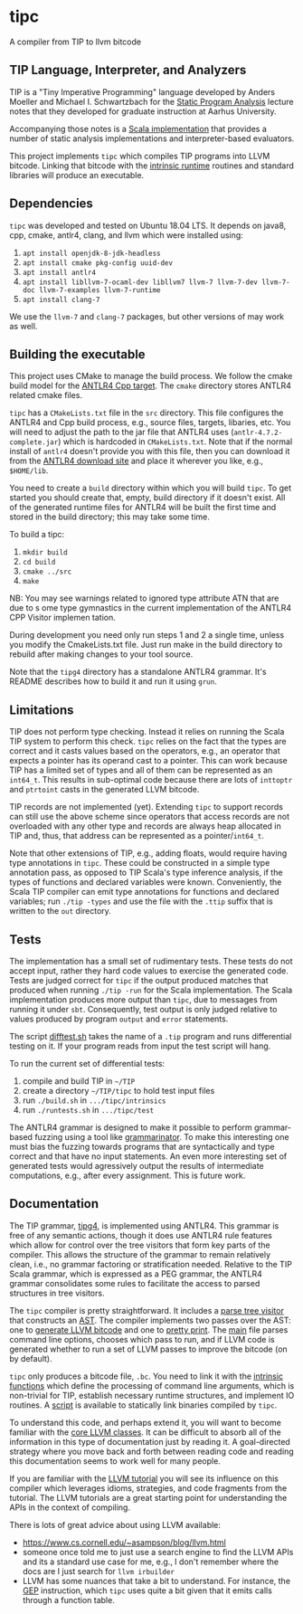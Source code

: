 # tipc
A compiler from TIP to llvm bitcode

## TIP Language, Interpreter, and Analyzers

TIP is a "Tiny Imperative Programming" language developed by Anders Moeller and Michael I. Schwartzbach for the [Static Program Analysis](https://cs.au.dk/~amoeller/spa/ "Static Program Analysis") lecture notes that they developed for graduate instruction at Aarhus University.

Accompanying those notes is a [Scala implementation](https://github.com/cs-au-dk/TIP/) that provides a number of static analysis implementations and interpreter-based evaluators.

This project implements `tipc` which compiles TIP programs into LLVM bitcode.
Linking that bitcode with the [intrinsic runtime](./intrinsics) routines and
standard libraries will produce an executable.

## Dependencies

`tipc` was developed and tested on Ubuntu 18.04 LTS.
It depends on java8, cpp, cmake, antlr4, clang, and llvm which were installed using:
  1. `apt install openjdk-8-jdk-headless`
  2. `apt install cmake pkg-config uuid-dev`
  3. `apt install antlr4`
  4. `apt install libllvm-7-ocaml-dev libllvm7 llvm-7 llvm-7-dev llvm-7-doc llvm-7-examples llvm-7-runtime`
  5. `apt install clang-7`

We use the `llvm-7` and `clang-7` packages, but other versions of may work as well.  



## Building the executable

This project uses CMake to manage the build process.  We follow the cmake build model for the [ANTLR4 Cpp target](https://github.com/antlr/antlr4/tree/master/runtime/Cpp/cmake).  The `cmake` directory stores ANTLR4 related cmake files. 

`tipc` has a `CMakeLists.txt` file in the `src` directory.  This file configures the ANTLR4 and Cpp build process, e.g., source files, targets, libaries, etc.  You will need to adjust the path to the jar file that ANTLR4 uses (`antlr-4.7.2-complete.jar`) which is hardcoded in `CMakeLists.txt`.   Note that if the normal install of `antlr4` doesn't provide you with this file, then you can download it from the [ANTLR4 download site](https://www.antlr.org/download/antlr-4.7.2-complete.jar) and place it wherever you like, e.g., `$HOME/lib`.

You need to create a `build` directory within which you will build `tipc`.  To get started you should create that, empty, build directory if it doesn't exist.  All of the generated runtime files for ANTLR4 will be built the first time and stored in the build directory; this may take some time.

To build a tipc:
  1. `mkdir build`
  2. `cd build`
  3. `cmake ../src`
  4. `make`

NB: You may see warnings related to ignored type attribute ATN that are due to s
ome type gymnastics in the current implementation of the ANTLR4 CPP Visitor implemen tation.

During development you need only run steps 1 and 2 a single time, unless you modify the CmakeLists.txt file.  Just run make in the build directory to rebuild after making changes to your tool source.

Note that the `tipg4` directory has a standalone ANTLR4 grammar.  It's README describes how to build it and run it using `grun`.

## Limitations

TIP does not perform type checking.  Instead it relies on running the Scala TIP system to perform this check.  `tipc` relies on the fact that the types are correct and it casts values based on the operators, e.g., an operator that expects a pointer has its operand cast to a pointer.  This can work because TIP has a limited set of types and all of them can be represented as an `int64_t`.  This results in sub-optimal code because there are lots of `inttoptr` and `ptrtoint` casts in the generated LLVM bitcode.

TIP records are not implemented (yet).  Extending `tipc` to support records can still use the above scheme since operators that access records are not overloaded with any other type and records are always heap allocated in TIP and, thus, that address can be represented as a pointer/`int64_t`.

Note that other extensions of TIP, e.g., adding floats, would require having type annotations in `tipc`.  These could be constructed in a simple type annotation pass, as opposed to TIP Scala's type inference analysis, if the types of functions and declared variables were known.   Conveniently, the Scala TIP compiler can emit type annotations for functions and declared variables; run `./tip -types` and use the file with the `.ttip` suffix that is written to the `out` directory.

## Tests

The implementation has a small set of rudimentary tests.  These tests do not accept input, rather they hard code values to exercise the generated code.  Tests are judged correct for `tipc` if the output produced matches that produced when running `./tip -run` for the Scala implementation.  The Scala implementation produces more output than `tipc`, due to messages from running it under `sbt`.  Consequently, test output is only judged relative to values produced by program `output` and `error` statements.  

The script [difftest.sh](./test/difftest.sh) takes the name of a `.tip` program and runs differential testing on it.  If your program reads from input the test script will hang.

To run the current set of differential tests:
  1. compile and build TIP in `~/TIP`
  2. create a directory `~/TIP/tipc` to hold test input files
  3. run `./build.sh` in `.../tipc/intrinsics`
  4. run `./runtests.sh` in `.../tipc/test`

The ANTLR4 grammar is designed to make it possible to perform grammar-based fuzzing using a tool like [grammarinator](https://github.com/renatahodovan/grammarinator).  To make this interesting one must bias the fuzzing towards programs that are syntactically and type correct and that have no input statements.  An even more interesting set of generated tests would agressively output the results of intermediate computations, e.g., after every assignment.  This is future work.

## Documentation

The TIP grammar, [tipg4](./tipg4/TIP.g4), is implemented using ANTLR4.  This grammar is free of any semantic actions, though it does use ANTLR4 rule features which allow for control over the tree visitors that form key parts of the compiler.  This allows the structure of the grammar to remain relatively clean, i.e., no grammar factoring or stratification needed.  Relative to the TIP Scala grammar, which is expressed as a PEG grammar, the ANTLR4 grammar consolidates some rules to facilitate the access to parsed structures in tree visitors.

The `tipc` compiler is pretty straightforward.  It includes a [parse tree visitor](./src/TIPtreeBuild.cpp) that constructs an [AST](./src/TIPtree.h).  The compiler implements two passes over the AST: one to [generate LLVM bitcode](./src/TIPtreeGen.cpp) and one to [pretty print](.src/TIPtreePrint.cpp).   The [main](./src/tipcc.cpp) file parses command line options, chooses which pass to run, and if LLVM code is generated whether to run a set of LLVM passes to improve the bitcode (on by default).

`tipc` only produces a bitcode file, `.bc`.  You need to link it with the [intrinsic functions](./intrinsics/tip_intrinsics.c) which define the processing of command line arguments, which is non-trivial for TIP, establish necessary runtime structures, and implement IO routines.  A [script](./test/build.sh) is available to statically link binaries compiled by `tipc`.

To understand this code, and perhaps extend it, you will want to become familiar with the [core LLVM classes](http://llvm.org/docs/ProgrammersManual.html#the-core-llvm-class-hierarchy-reference).  It can be difficult to absorb all of the information in this type of documentation just by reading it.  A goal-directed strategy where you move back and forth between reading code and reading this documentation seems to work well for many people.

If you are familiar with the [LLVM tutorial](https://llvm.org/docs/tutorial/) you will see its influence on this compiler which leverages idioms, strategies, and code fragments from the tutorial.  The LLVM tutorials are a great starting point for understanding the APIs in the context of compiling.

There is lots of great advice about using LLVM available:
  * https://www.cs.cornell.edu/~asampson/blog/llvm.html
  * someone once told me to just use a search engine to find the LLVM APIs and its a standard use case for me, e.g., I don't remember where the docs are I just search for `llvm irbuilder`
  * LLVM has some nuances that take a bit to understand.  For instance, the [GEP](https://llvm.org/docs/GetElementPtr.html) instruction, which `tipc` uses quite a bit given that it emits calls through a function table.
  
